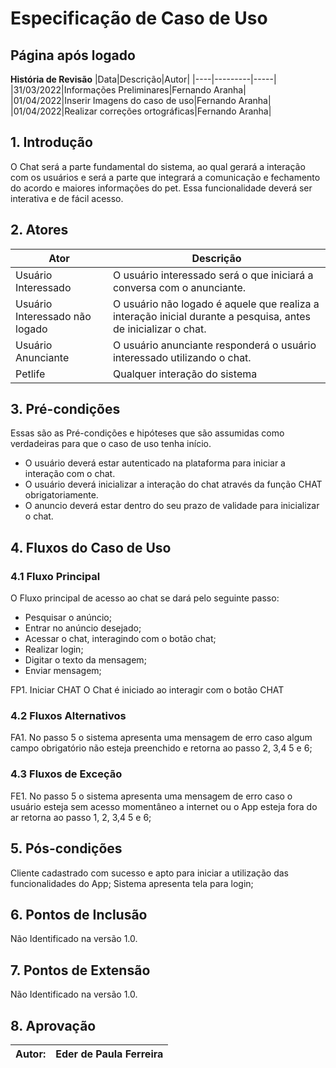 # Especificação de Caso de Uso
## Página após logado

**História de Revisão**
|Data|Descrição|Autor|
|----|---------|-----|
|31/03/2022|Informações Preliminares|Fernando Aranha|
|01/04/2022|Inserir Imagens do caso de uso|Fernando Aranha|
|01/04/2022|Realizar correções ortográficas|Fernando Aranha|

## 1. Introdução
O Chat será a parte fundamental do sistema, ao qual gerará a interação com os usuários e será a parte que integrará a comunicação e fechamento do acordo e maiores informações do pet. Essa funcionalidade deverá ser interativa e de fácil acesso.

## 2. Atores
|Ator|Descrição|
|----|---------|
|Usuário Interessado|O usuário interessado será o que iniciará a conversa com o anunciante.|
|Usuário Interessado não logado|O usuário não logado é aquele que realiza a interação inicial durante a pesquisa, antes de inicializar o chat.|
|Usuário Anunciante|O usuário anunciante responderá o usuário interessado utilizando o chat.|
|Petlife|Qualquer interação do sistema|

## 3. Pré-condições
Essas são as Pré-condições e hipóteses que são assumidas como verdadeiras para que o caso de uso tenha início.
* O usuário deverá estar autenticado na plataforma para iniciar a interação com o chat.
* O usuário deverá inicializar a interação do chat através da função CHAT obrigatoriamente.
* O anuncio deverá estar dentro do seu prazo de validade para inicializar o chat.

## 4. Fluxos do Caso de Uso
### 4.1 Fluxo Principal
O Fluxo principal de acesso ao chat se dará pelo seguinte passo:
* Pesquisar o anúncio;
* Entrar no anúncio desejado;
* Acessar o chat, interagindo com o botão chat;
* Realizar login;
* Digitar o texto da mensagem;
* Enviar mensagem;

FP1. Iniciar CHAT
O Chat é iniciado ao interagir com o botão CHAT


### 4.2 Fluxos Alternativos
FA1. No passo 5 o sistema apresenta uma mensagem de erro caso algum campo obrigatório não esteja preenchido e retorna ao passo 2, 3,4 5 e 6;

### 4.3 Fluxos de Exceção
FE1. No passo 5 o sistema apresenta uma mensagem de erro caso o usuário esteja sem acesso momentâneo a internet ou o App esteja fora do ar retorna ao passo 1, 2, 3,4 5 e 6;

## 5. Pós-condições
Cliente cadastrado com sucesso e apto para iniciar a utilização das funcionalidades do App;
Sistema apresenta tela para login;

## 6. Pontos de Inclusão
Não Identificado na versão 1.0.

## 7. Pontos de Extensão
Não Identificado na versão 1.0.

## 8. Aprovação

|Autor:|Eder de Paula Ferreira|
|------|----------------------|
